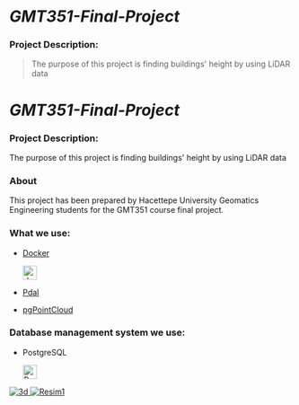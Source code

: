 
# *GMT351-Final-Project*
  
 ### Project Description: 
> The purpose of this project is finding buildings' height by using LiDAR data

# *GMT351-Final-Project* 
  
 ### Project Description: 
The purpose of this project is finding buildings' height by using LiDAR data

### About

This project has been prepared by Hacettepe University Geomatics Engineering students for the GMT351 course final project.


### What we use: 
- [Docker](https://www.docker.com/)  <p align="left"> <a href="https://www.docker.com/" target="_blank"> <img src="https://miro.medium.com/max/336/1*glD7bNJG3SlO0_xNmSGPcQ.png" alt="docker" width="25" height="25"/> 
  
- [Pdal](https://pdal.io/)
- [pgPointCloud](https://github.com/pgpointcloud/pointcloud)

 ### Database management system  we use:
 - PostgreSQL  <p align="left"> <a href="https://www.postgresql.org" target="_blank"> <img src="https://upload.wikimedia.org/wikipedia/commons/2/29/Postgresql_elephant.svg" alt="PostgreSql" width="25" height="25"/> 

 
 
 
![3d](https://user-images.githubusercontent.com/69868488/104953758-11b7d380-59d8-11eb-80b7-1143f35bc96e.png)
![Resim1](https://user-images.githubusercontent.com/50514082/104954247-f3060c80-59d8-11eb-8da3-a7ad1c55650b.png)

  

